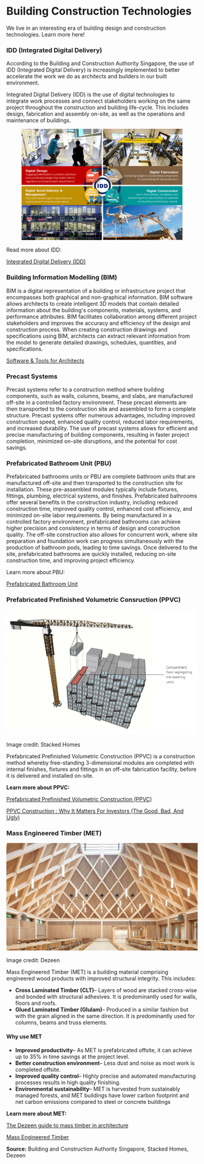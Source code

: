 # Building Construction Technologies

We live in an interesting era of building design and construction technologies. Learn more here!

### IDD (Integrated Digital Delivery)

According to the Building and Construction Authority Singapore, the use of IDD (Integrated Digital Delivery) is increasingly implemented to better accelerate the work we do as architects and builders in our built environment.

Integrated Digital Delivery (IDD) is the use of digital technologies to integrate work processes and connect stakeholders working on the same project throughout the construction and building life-cycle. This includes design, fabrication and assembly on-site, as well as the operations and maintenance of buildings.

<figure><img src="../.gitbook/assets/image.png" alt=""><figcaption></figcaption></figure>

Read more about IDD:

[Integrated Digital Delivery (IDD)](https://www1.bca.gov.sg/buildsg/digitalisation/integrated-digital-delivery-idd)

### Building Information Modelling (BIM)

BIM is a digital representation of a building or infrastructure project that encompasses both graphical and non-graphical information. BIM software allows architects to create intelligent 3D models that contain detailed information about the building's components, materials, systems, and performance attributes. BIM facilitates collaboration among different project stakeholders and improves the accuracy and efficiency of the design and construction process. When creating construction drawings and specifications using BIM, architects can extract relevant information from the model to generate detailed drawings, schedules, quantities, and specifications.

[Software & Tools for Architects](https://www.notion.so/Software-Tools-for-Architects-6fa3aa6478944c9080937e1423cfd178?pvs=21)

### Precast Systems

Precast systems refer to a construction method where building components, such as walls, columns, beams, and slabs, are manufactured off-site in a controlled factory environment. These precast elements are then transported to the construction site and assembled to form a complete structure. Precast systems offer numerous advantages, including improved construction speed, enhanced quality control, reduced labor requirements, and increased durability. The use of precast systems allows for efficient and precise manufacturing of building components, resulting in faster project completion, minimized on-site disruptions, and the potential for cost savings.

### Prefabricated Bathroom Unit (PBU)

Prefabricated bathrooms units or PBU are complete bathroom units that are manufactured off-site and then transported to the construction site for installation. These pre-assembled modules typically include fixtures, fittings, plumbing, electrical systems, and finishes. Prefabricated bathrooms offer several benefits in the construction industry, including reduced construction time, improved quality control, enhanced cost efficiency, and minimized on-site labor requirements. By being manufactured in a controlled factory environment, prefabricated bathrooms can achieve higher precision and consistency in terms of design and construction quality. The off-site construction also allows for concurrent work, where site preparation and foundation work can progress simultaneously with the production of bathroom pods, leading to time savings. Once delivered to the site, prefabricated bathrooms are quickly installed, reducing on-site construction time, and improving project efficiency.

Learn more about PBU:

[Prefabricated Bathroom Unit](https://www1.bca.gov.sg/buildsg/productivity/design-for-manufacturing-and-assembly-dfma/prefabricated-bathroom-unit)

### Prefabricated Prefinished Volumetric Consruction (PPVC)

![](<../.gitbook/assets/image (1).png>)

Image credit: Stacked Homes

Prefabricated Prefinished Volumetric Construction (PPVC) is a construction method whereby free-standing 3-dimensional modules are completed with internal finishes, fixtures and fittings in an off-site fabrication facility, before it is delivered and installed on-site.

**Learn more about PPVC:**

[Prefabricated Prefinished Volumetric Construction (PPVC)](https://www1.bca.gov.sg/buildsg/productivity/design-for-manufacturing-and-assembly-dfma/prefabricated-prefinished-volumetric-construction-ppvc)

[PPVC Construction : Why It Matters For Investors (The Good, Bad, And Ugly)](https://stackedhomes.com/editorial/ppvc-construction-why-it-matters-for-investors-the-good-bad-and-ugly/#gs.2mf88g)

### Mass Engineered Timber (MET)

![](<../.gitbook/assets/image (2).png>)

Image credit: Dezeen

Mass Engineered Timber (MET) is a building material comprising engineered wood products with improved structural integrity. This includes:

* **Cross Laminated Timber (CLT)**– Layers of wood are stacked cross-wise and bonded with structural adhesives. It is predominantly used for walls, floors and roofs.
* **Glued Laminated Timber (Glulam)**– Produced in a similar fashion but with the grain aligned in the same direction. It is predominantly used for columns, beams and truss elements.

#### **Why use MET**

* **Improved productivity**– As MET is prefabricated offsite, it can achieve up to 35% in time savings at the project level.
* **Better construction environment**– Less dust and noise as most work is completed offsite.
* **Improved quality control**– Highly precise and automated manufacturing processes results in high quality finishing.
* **Environmental sustainability**– MET is harvested from sustainably managed forests, and MET buildings have lower carbon footprint and net carbon emissions compared to steel or concrete buildings

**Learn more about MET:**

[The Dezeen guide to mass timber in architecture](https://www.dezeen.com/2023/03/01/dezeen-guide-mass-timber-revolution/)

[Mass Engineered Timber](https://www1.bca.gov.sg/buildsg/productivity/design-for-manufacturing-and-assembly-dfma/mass-engineered-timber)



**Source:** Building and Construction Authority Singapore, Stacked Homes, Dezeen
